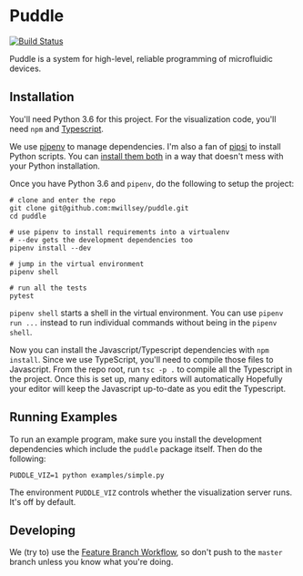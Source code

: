 # Puddle

[![Build Status](https://travis-ci.org/mwillsey/puddle.svg?branch=master)](https://travis-ci.org/mwillsey/puddle)

Puddle is a system for high-level, reliable programming of microfluidic devices.

## Installation

You'll need Python 3.6 for this project. For the visualization code, you'll need
`npm` and [Typescript].

We use [pipenv] to manage dependencies. I'm also a fan of [pipsi] to install
Python scripts. You can [install them both][fancy-pipenv] in a way that doesn't
mess with your Python installation.

Once you have Python 3.6 and `pipenv`, do the following to setup the project:
```shell
# clone and enter the repo
git clone git@github.com:mwillsey/puddle.git
cd puddle

# use pipenv to install requirements into a virtualenv
# --dev gets the development dependencies too
pipenv install --dev

# jump in the virtual environment
pipenv shell

# run all the tests
pytest
```

`pipenv shell` starts a shell in the virtual environment.
You can use `pipenv run ...` instead to run individual commands without being in
the `pipenv shell`.

Now you can install the Javascript/Typescript dependencies with `npm install`.
Since we use TypeScript, you'll need to compile those files to Javascript. From
the repo root, run `tsc -p .` to compile all the Typescript in the project.
Once this is set up, many editors will automatically
Hopefully your editor will keep the Javascript up-to-date as you edit the Typescript.

## Running Examples

To run an example program, make sure you install the development dependencies
which include the `puddle` package itself. Then do the following:
```shell
PUDDLE_VIZ=1 python examples/simple.py
```

The environment `PUDDLE_VIZ` controls whether the visualization server runs.
It's off by default.

## Developing

We (try to) use the [Feature Branch Workflow][feat-branch], so don't push to the
`master` branch unless you know what you're doing.

[feat-branch]: https://www.atlassian.com/git/tutorials/comparing-workflows#feature-branch-workflow
[typescript]: https://www.typescriptlang.org/#download-links
[pipenv]: https://docs.pipenv.org
[pipsi]: https://github.com/mitsuhiko/pipsi
[fancy-pipenv]: https://docs.pipenv.org/install.html#fancy-installation-of-pipenv
